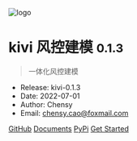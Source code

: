 ![logo](img/coverpage_icon.png)

# kivi 风控建模 <small>0.1.3</small>

> 一体化风控建模

- Release: kivi-0.1.3
- Date: 2022-07-01
- Author: Chensy
- Email: chensy.cao@foxmail.com

[GitHub](https://github.com/kivi-risk/kivi.git)
[Documents](https://kivi-risk.github.io/kivi-doc/#/)
[PyPi](https://pypi.org/project/kivi/)
[Get Started](#kivi)
